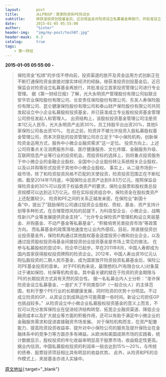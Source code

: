 ```yaml
---
layout:       post
title:        从LP到GP：首家险资系PE将试水 
subtitle:     继获准投资创投基金后，近日保监会对险资设立私募基金再放行，并批准设立首家投资管理公司进行专业管理。
date:         2015-01-05 05:55:00
author:       "Sinter"
header-img:   "img/my-post/tech07.jpg"
header-mask:  0.3
catalog:      true
tags:
    - 第一财经
---
```


**2015-01-05 05:55:00**  **-**

> 保险资金“松绑”的步伐不停向前，投资渠道的放开及资金运用方式创新正在不断打通保险资金直接对接实体经济的经脉。继获准投资创投基金后，近日保监会对险资设立私募基金再放行，并批准设立首家投资管理公司进行专业管理。
据《第一财经日报》了解，光大永明资产管理股份有限公司拟联合安华农业保险股份有限公司、长安责任保险股份有限公司、东吴人寿保险股份有限公司、昆仑健康保险股份有限公司和泰山财产保险股份有限公司共同发起设立中小企业私募股权投资基金，并已获准成立专业股权投资基金管理公司担任发起人和管理人。
出资结构上，该股权投资基金管理公司注册资本1亿元人民币，光大永明资产出资30%，员工持股平台出资20%，其他5家保险公司各出资10%。
在此之前，险资并不被允许投资入股私募股权基金管理公司，而本次获批的投资管理公司亦立足于“中小保险机构，创新保险资金运用方式，服务中小微企业融资需求”这一定位。
投资方向上，上述公司将重点关注消费服务升级、医疗健康服务、文化传媒、金融服务升级、互联网信息产业等行业的投资机会。而投资标的选择上，则将重点投资服务于中小微企业的金融企业股权、全国中小企业股份转让系统相关企业股权，以及以并购等形式投资于其他中小微企业股权。
事实上，从二级市场到一级市场，除了和险资投资风格不匹配的天使投资，险资投资范围正在不断松绑。截至2014年11月底，中国保险业总资产达到9.83万亿元，按照保监会保险资金的30%可以投资于权益类资产的要求，保险业股票和股权类总投资规模可以达到近3万亿元。但在实际投资组合中，保险资金在股权类资产上还配置较少。
险资和PE之间的关系正越发亲密。在保险业“新国十条”中，提出了“鼓励保险公司通过投资企业股权、债权、基金、资产支持计划等多种形式，在合理管控风险的前提下，为科技型企业、小微企业、战略性新兴产业等发展提供资金支持”，“允许专业保险资产管理机构设立夹层基金、并购基金、不动产基金等私募基金”，“积极培育另类投资市场”等政策方向。
而私募基金的政策落地速度也让业内外感叹。目前，除直接投资创业投资基金外，保险机构通过其他股权基金适度投资小微和创业企业，以及通过投资股权投资母基金间接投资创业投资基金是市场上常见的做法。
在参与私募股权的尝试中，险企早已起步。早在2011年8月，中国人寿即成为国内首家获得股权投资牌照的险资企业。2012年，中国人寿出资16亿元认购弘毅投资的二期人民币基金，成为国家放开险资投资私募基金后，保险公司PE基金投资的首单。
对于PE机构来说，最理想的LP(有限合伙人)对象莫过于诸如保险、社保等机构资金。其中最关键的就在于险资的资金期限与PE的长期投资方式具有天然的契合性。
据一名私募业内人士分析：“准许保险资金设立私募基金，一是扩大了不同类型GP（一般合伙人）的主体范围，有利于整个PE行业的长期健康发展，同时险资的优势十分明显。不过成立险资的GP，从其设立到成熟运作可能需要一些时间。新设公司担任GP也挑战较多。” 
从险资设立中小微企业私募股权投资基金的意义上而言，不仅可以充分发挥保险业在促进经济结构转型、拓宽企业融资渠道、降低企业融资成本以及扩大就业等方面的积极作用，还可以有助于满足中小微企业的金融服务需求和促进直接融资市场发展。
对于保险机构而言，在资产配置能力、提高险资投资收益率、提升对中小保险公司的服务及提升保险业在金融体系中的竞争力等方面亦多有裨益。从欧洲和美国成熟市场的实践看，统计数据显示，股权投资的年化收益率明显高于股票市场，收益稳定性更高。据业内估测，中国私募股权投资的利润率一般会达到15%～20%，与传统的债券、股票投资项目相比具有明显的收益优势。
此外，从险资和PE的合作模式上，夹层基金亦进入实操中。

[原文地址](http://www.yicai.com/news/4059449.html){:target="_blank"}


